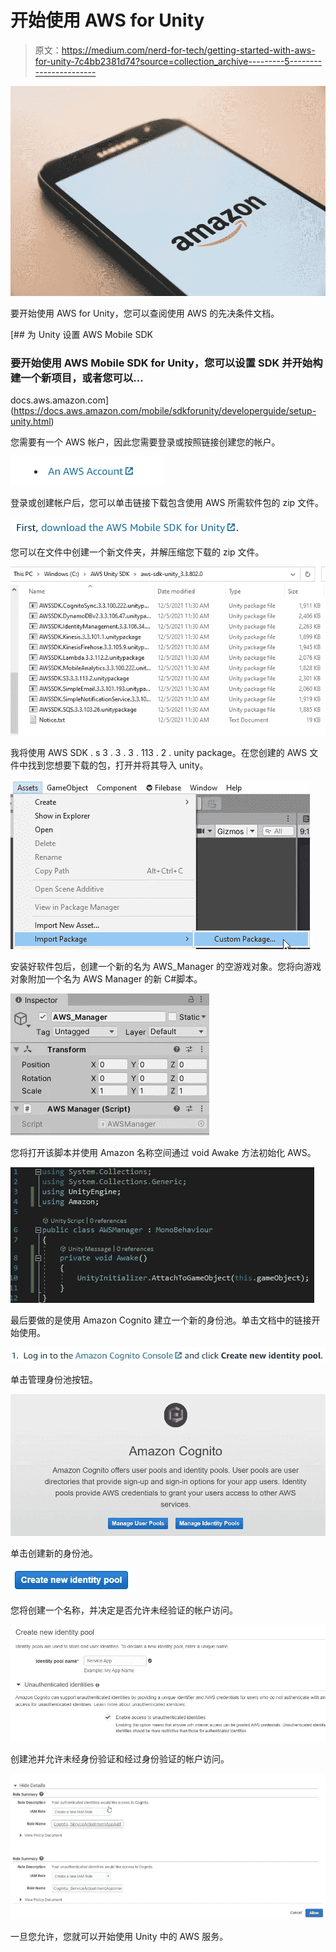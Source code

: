 # 开始使用 AWS for Unity

> 原文：<https://medium.com/nerd-for-tech/getting-started-with-aws-for-unity-7c4bb2381d74?source=collection_archive---------5----------------------->

![](img/464427ae2d8cb47a82b1cd16028e21b1.png)

要开始使用 AWS for Unity，您可以查阅使用 AWS 的先决条件文档。

 [## 为 Unity 设置 AWS Mobile SDK

### 要开始使用 AWS Mobile SDK for Unity，您可以设置 SDK 并开始构建一个新项目，或者您可以…

docs.aws.amazon.com](https://docs.aws.amazon.com/mobile/sdkforunity/developerguide/setup-unity.html) 

您需要有一个 AWS 帐户，因此您需要登录或按照链接创建您的帐户。

![](img/43586c96831174e2bb1b67c643124e98.png)

登录或创建帐户后，您可以单击链接下载包含使用 AWS 所需软件包的 zip 文件。

![](img/913f0082544e202e53f7ba3b485a5adb.png)

您可以在文件中创建一个新文件夹，并解压缩您下载的 zip 文件。

![](img/b96b962212f65b9b8b49aec5588a2f05.png)

我将使用 AWS SDK . s 3 . 3 . 3 . 113 . 2 . unity package。在您创建的 AWS 文件中找到您想要下载的包，打开并将其导入 unity。

![](img/5bbe7f1a23c293dee035414e5e5968fb.png)

安装好软件包后，创建一个新的名为 AWS_Manager 的空游戏对象。您将向游戏对象附加一个名为 AWS Manager 的新 C#脚本。

![](img/f7e4ace0ff7ed5cf28de98d92910a690.png)

您将打开该脚本并使用 Amazon 名称空间通过 void Awake 方法初始化 AWS。

![](img/ab98008007a1ba1f854a5c445ec8ce4f.png)

最后要做的是使用 Amazon Cognito 建立一个新的身份池。单击文档中的链接开始使用。

![](img/0cbba21bded65b8a28f672e6ccbc2699.png)

单击管理身份池按钮。

![](img/cb7e086f19f02cb0b38d95e68a3237ff.png)

单击创建新的身份池。

![](img/e6f183f514281c6de5c59c8ad6c4d924.png)

您将创建一个名称，并决定是否允许未经验证的帐户访问。

![](img/e49b33077cd382ab7993566a07aa1bdc.png)

创建池并允许未经身份验证和经过身份验证的帐户访问。

![](img/a11d20cec338c00d9f9b4e31acb96e5e.png)

一旦您允许，您就可以开始使用 Unity 中的 AWS 服务。